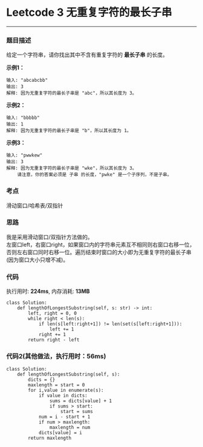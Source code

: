 # Leetcode 3 无重复字符的最长子串
***
### 题目描述

给定一个字符串，请你找出其中不含有重复字符的 **最长子串** 的长度。

**示例1：**

	输入: "abcabcbb"
	输出: 3 
	解释: 因为无重复字符的最长子串是 "abc"，所以其长度为 3。

**示例2：**

	输入: "bbbbb"
	输出: 1
	解释: 因为无重复字符的最长子串是 "b"，所以其长度为 1。

**示例3：**

	输入: "pwwkew"
	输出: 3
	解释: 因为无重复字符的最长子串是 "wke"，所以其长度为 3。
		请注意，你的答案必须是 子串 的长度，"pwke" 是一个子序列，不是子串。
	

### 考点

滑动窗口/哈希表/双指针

### 思路
我是采用滑动窗口/双指针方法做的。  
左窗口left，右窗口right，如果窗口内的字符串元素互不相同则右窗口右移一位，否则左右窗口同时右移一位。遍历结束时窗口的大小即为无重复字符的最长子串(因为窗口大小只增不减)。

### 代码
执行用时: **224ms**, 内存消耗: **13MB**

```
class Solution:
    def lengthOfLongestSubstring(self, s: str) -> int:
        left, right = 0, 0
        while right < len(s):
            if len(s[left:right+1]) != len(set(s[left:right+1])):
                left += 1
            right += 1
        return right - left
```

### 代码2(其他做法，执行用时：56ms)

```
class Solution:
    def lengthOfLongestSubstring(self, s):
        dicts = {}
        maxlength = start = 0
        for i,value in enumerate(s):
            if value in dicts:
                sums = dicts[value] + 1
                if sums > start:
                    start = sums
            num = i - start + 1
            if num > maxlength:
                maxlength = num
            dicts[value] = i
        return maxlength
```

